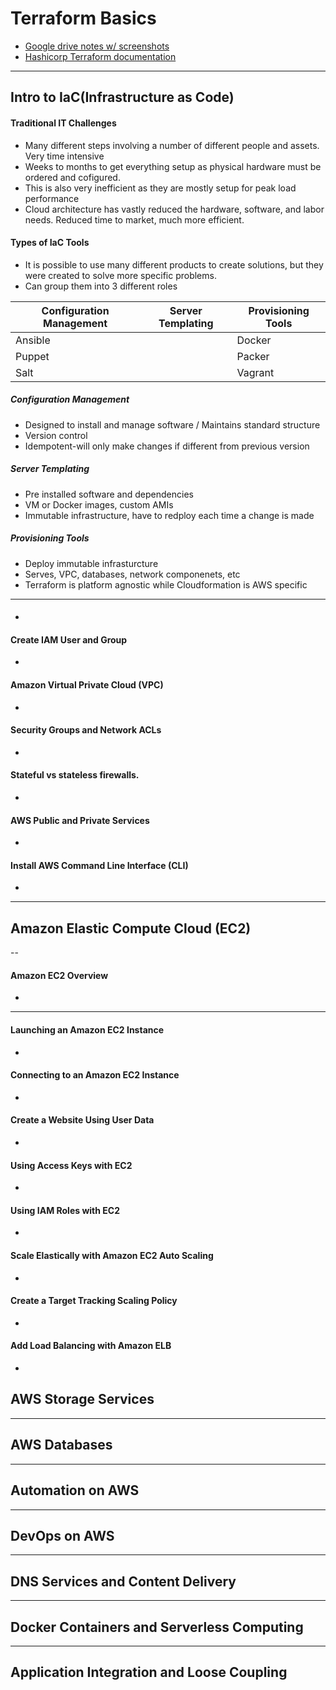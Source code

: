 # 										Terraform Basics
- [Google drive notes w/ screenshots](https://drive.google.com/drive/u/0/folders/1sKxyQnvXAJlFXQijGA_JKzNGDWnkFUoD?ths=true)
- [Hashicorp Terraform documentation](https://www.terraform.io/docs)
---
## Intro to IaC(Infrastructure as Code)

#### Traditional IT Challenges
- Many different steps involving a number of different people and assets. Very time intensive
- Weeks to months to get everything setup as physical hardware must be ordered and cofigured.
- This is also very inefficient as they are mostly setup for peak load performance
- Cloud architecture has vastly reduced the hardware, software, and labor needs. Reduced time to market, much more efficient.

#### Types of IaC Tools
- It is possible to use many different products to create solutions, but they were created to solve more specific problems.
- Can group them into 3 different roles

| Configuration Management | Server Templating | Provisioning Tools |
|-----------|------------| -----------|
|Ansible| |Docker | |Terraform     |
|Puppet | |Packer | |Cloudformation|
|Salt   | |Vagrant| |              |

##### Configuration Management
- Designed to install and manage software / Maintains standard structure
- Version control
- Idempotent-will only make changes if different from previous version

##### Server Templating
- Pre installed software and dependencies
- VM or Docker images, custom AMIs
- Immutable infrastructure, have to redploy each time a change is made

##### Provisioning Tools
- Deploy immutable infrasturcture
- Serves, VPC, databases, network componenets, etc
- Terraform is platform agnostic while Cloudformation is AWS specific
-----

#### 
- 

#### Create IAM User and Group
- 

#### Amazon Virtual Private Cloud (VPC)
- 

#### Security Groups and Network ACLs
- 

#### Stateful vs stateless firewalls.
- 

#### AWS Public and Private Services
- 

#### Install AWS Command Line Interface (CLI)
- 

----	

## Amazon Elastic Compute Cloud (EC2)
 -- 
 
#### Amazon EC2 Overview
- 
----

	
#### Launching an Amazon EC2 Instance
- 
	
#### Connecting to an Amazon EC2 Instance
- 
	
#### Create a Website Using User Data
- 
	
#### Using Access Keys with EC2
- 
	
#### Using IAM Roles with EC2
- 
	
#### Scale Elastically with Amazon EC2 Auto Scaling
- 
	
#### Create a Target Tracking Scaling Policy
-
	
#### Add Load Balancing with Amazon ELB
- 

## AWS Storage Services

----

## AWS Databases

----

## Automation on AWS

----

## DevOps on AWS

----

## DNS Services and Content Delivery

----

## Docker Containers and Serverless Computing

----

## Application Integration and Loose Coupling